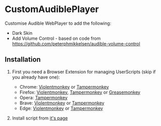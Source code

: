 # CustomAudiblePlayer

Customise Audible WebPlayer to add the following:
- Dark Skin
- Add Volume Control - based on code from https://github.com/peterphmikkelsen/audible-volume-control
  
## Installation

1. First you need a Browser Extension for managing UserScripts (skip if you already have one):  
   * Chrome: [Violentmonkey](https://chrome.google.com/webstore/detail/violentmonkey/jinjaccalgkegednnccohejagnlnfdag) or [Tampermonkey](https://chrome.google.com/webstore/detail/tampermonkey/dhdgffkkebhmkfjojejmpbldmpobfkfo)
   * Firefox: [Violentmonkey](https://addons.mozilla.org/en-US/firefox/addon/violentmonkey/), [Tampermonkey](https://addons.mozilla.org/en-US/firefox/addon/tampermonkey/) or [Greasemonkey](https://addons.mozilla.org/en-US/firefox/addon/greasemonkey/) 
   * Opera: [Tampermonkey](https://addons.opera.com/en/extensions/details/tampermonkey-beta/)
   * Brave: [Violentmonkey](https://chrome.google.com/webstore/detail/violentmonkey/jinjaccalgkegednnccohejagnlnfdag) or [Tampermonkey](https://chrome.google.com/webstore/detail/tampermonkey/dhdgffkkebhmkfjojejmpbldmpobfkfo)
   * Edge: [Violentmonkey](https://microsoftedge.microsoft.com/addons/detail/violentmonkey/eeagobfjdenkkddmbclomhiblgggliao) or [Tampermonkey](https://microsoftedge.microsoft.com/addons/detail/tampermonkey/iikmkjmpaadaobahmlepeloendndfphd)  
    
2. Install script from [it's page](https://raw.githubusercontent.com/waringer/CustomAudiblePlayer/main/CustomAudiblePlayer.user.js)
